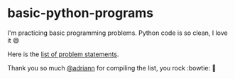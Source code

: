# basic-python-programs
I'm practicing basic programming problems. Python code is so clean, I love it :smile:

Here is the [list of problem statements](https://adriann.github.io/programming_problems.html).

Thank you so much [@adriann](https://github.com/adriann) for compiling the list, you rock :bowtie: :metal: